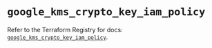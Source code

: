 # `google_kms_crypto_key_iam_policy`

Refer to the Terraform Registry for docs: [`google_kms_crypto_key_iam_policy`](https://registry.terraform.io/providers/hashicorp/google-beta/6.5.0/docs/resources/google_kms_crypto_key_iam_policy).
